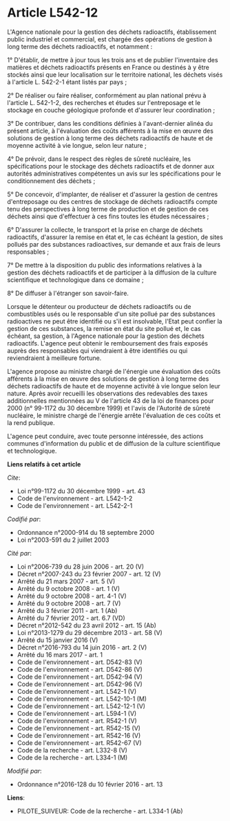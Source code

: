 # Article L542-12

L'Agence nationale pour la gestion des déchets radioactifs, établissement public industriel et commercial, est chargée des
opérations de gestion à long terme des déchets radioactifs, et notamment : 

1° D'établir, de mettre à jour tous les trois ans et de publier l'inventaire des matières et déchets radioactifs présents en
France ou destinés à y être stockés ainsi que leur localisation sur le territoire national, les déchets visés à l'article L.
542-2-1 étant listés par pays ; 

2° De réaliser ou faire réaliser, conformément au plan national prévu à l'article L. 542-1-2, des recherches et études sur
l'entreposage et le stockage en couche géologique profonde et d'assurer leur coordination ; 

3° De contribuer, dans les conditions définies à l'avant-dernier alinéa du présent article, à l'évaluation des coûts
afférents à la mise en œuvre des solutions de gestion à long terme des déchets radioactifs de haute et de moyenne activité à
vie longue, selon leur nature ; 

4° De prévoir, dans le respect des règles de sûreté nucléaire, les spécifications pour le stockage des déchets radioactifs et
de donner aux autorités administratives compétentes un avis sur les spécifications pour le conditionnement des déchets ; 

5° De concevoir, d'implanter, de réaliser et d'assurer la gestion de centres d'entreposage ou des centres de stockage de
déchets radioactifs compte tenu des perspectives à long terme de production et de gestion de ces déchets ainsi que
d'effectuer à ces fins toutes les études nécessaires ; 

6° D'assurer la collecte, le transport et la prise en charge de déchets radioactifs, d'assurer la remise en état et, le cas
échéant la gestion, de sites pollués par des substances radioactives, sur demande et aux frais de leurs responsables ; 

7° De mettre à la disposition du public des informations relatives à la gestion des déchets radioactifs et de participer à la
diffusion de la culture scientifique et technologique dans ce domaine ; 

8° De diffuser à l'étranger son savoir-faire. 

Lorsque le détenteur ou producteur de déchets radioactifs ou de combustibles usés ou le responsable d'un site pollué par des
substances radioactives ne peut être identifié ou s'il est insolvable, l'Etat peut confier la gestion de ces substances, la
remise en état du site pollué et, le cas échéant, sa gestion, à l'Agence nationale pour la gestion des déchets radioactifs.
L'agence peut obtenir le remboursement des frais exposés auprès des responsables qui viendraient à être identifiés ou qui
reviendraient à meilleure fortune.

L'agence propose au ministre chargé de l'énergie une évaluation des coûts afférents à la mise en œuvre des solutions de
gestion à long terme des déchets radioactifs de haute et de moyenne activité à vie longue selon leur nature. Après avoir
recueilli les observations des redevables des taxes additionnelles mentionnées au V de l'article 43 de la loi de finances
pour 2000 (n° 99-1172 du 30 décembre 1999) et l'avis de l'Autorité de sûreté nucléaire, le ministre chargé de l'énergie
arrête l'évaluation de ces coûts et la rend publique. 

L'agence peut conduire, avec toute personne intéressée, des actions communes d'information du public et de diffusion de la
culture scientifique et technologique.

**Liens relatifs à cet article**

_Cite_:

  - Loi n°99-1172 du 30 décembre 1999 - art. 43
  - Code de l'environnement - art. L542-1-2
  - Code de l'environnement - art. L542-2-1

_Codifié par_:

  - Ordonnance n°2000-914 du 18 septembre 2000
  - Loi n°2003-591 du 2 juillet 2003

_Cité par_:

  - Loi n°2006-739 du 28 juin 2006 - art. 20 (V)
  - Décret  n°2007-243 du 23 février 2007 - art. 12 (V)
  - Arrêté du 21 mars 2007 - art. 5 (V)
  - Arrêté du 9 octobre 2008 - art. 1 (V)
  - Arrêté du 9 octobre 2008 - art. 4-1 (V)
  - Arrêté du 9 octobre 2008 - art. 7 (V)
  - Arrêté du 3 février 2011 - art. 1 (Ab)
  - Arrêté du 7 février 2012 - art. 6.7 (VD)
  - Décret n°2012-542 du 23 avril 2012 - art. 15 (Ab)
  - Loi n°2013-1279 du 29 décembre 2013 - art. 58 (V)
  - Arrêté du 15 janvier 2016 (V)
  - Décret n°2016-793 du 14 juin 2016 - art. 2 (V)
  - Arrêté du 16 mars 2017 - art. 1
  - Code de l'environnement - art. D542-83 (V)
  - Code de l'environnement - art. D542-86 (V)
  - Code de l'environnement - art. D542-94 (V)
  - Code de l'environnement - art. D542-96 (V)
  - Code de l'environnement - art. L542-1 (V)
  - Code de l'environnement - art. L542-10-1 (M)
  - Code de l'environnement - art. L542-12-1 (V)
  - Code de l'environnement - art. L594-1 (V)
  - Code de l'environnement - art. R542-1 (V)
  - Code de l'environnement - art. R542-15 (V)
  - Code de l'environnement - art. R542-16 (V)
  - Code de l'environnement - art. R542-67 (V)
  - Code de la recherche - art. L332-8 (V)
  - Code de la recherche - art. L334-1 (M)

_Modifié par_:

  - Ordonnance n°2016-128 du 10 février 2016 - art. 13

**Liens**:

  - PILOTE_SUIVEUR: Code de la recherche - art. L334-1 (Ab)
